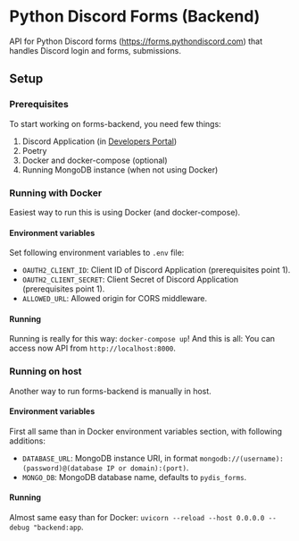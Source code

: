 # Python Discord Forms (Backend)
API for Python Discord forms (https://forms.pythondiscord.com) that handles Discord login and forms, submissions.

## Setup
### Prerequisites
To start working on forms-backend, you need few things:
1. Discord Application (in [Developers Portal](https://discord.com/developers/applications))
2. Poetry
3. Docker and docker-compose (optional)
4. Running MongoDB instance (when not using Docker)

### Running with Docker
Easiest way to run this is using Docker (and docker-compose).

#### Environment variables
Set following environment variables to `.env` file:
- `OAUTH2_CLIENT_ID`: Client ID of Discord Application (prerequisites point 1).
- `OAUTH2_CLIENT_SECRET`: Client Secret of Discord Application (prerequisites point 1).
- `ALLOWED_URL`: Allowed origin for CORS middleware.

#### Running
Running is really for this way: `docker-compose up`! And this is all: You can access now API from `http://localhost:8000`.

### Running on host
Another way to run forms-backend is manually in host.

#### Environment variables
First all same than in Docker environment variables section, with following additions:
- `DATABASE_URL`: MongoDB instance URI, in format `mongodb://(username):(password)@(database IP or domain):(port)`.
- `MONGO_DB`: MongoDB database name, defaults to `pydis_forms`.

#### Running
Almost same easy than for Docker: `uvicorn --reload --host 0.0.0.0 --debug "backend:app`.
